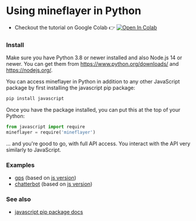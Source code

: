 # Using mineflayer in Python

* Checkout the tutorial on Google Colab 👉 [![Open In Colab](https://colab.research.google.com/assets/colab-badge.svg)](https://colab.research.google.com/github/PrismarineJS/mineflayer/blob/master/docs/mineflayer.ipynb)


### Install

Make sure you have Python 3.8 or newer installed and also Node.js 14 or newer. You can get them from https://www.python.org/downloads/ and https://nodejs.org/.

You can access mineflayer in Python in addition to any other JavaScript package by first installing the javascript pip package:

```sh
pip install javascript
```


Once you have the package installed, you can put this at the top of your Python:

```py
from javascript import require
mineflayer = require('mineflayer')
```

... and you're good to go, with full API access. You interact with the API very similarly to JavaScript. 

### Examples

* [gps](https://github.com/PrismarineJS/mineflayer/blob/py/examples/python/basic.py) (based on [js version](https://github.com/PrismarineJS/mineflayer/blob/py/examples/pathfinder/gps.js))
* [chatterbot](https://github.com/extremeheat/mineflayer/blob/py/examples/python/chatterbox.py)  (based on [js version](https://github.com/PrismarineJS/mineflayer/blob/py/examples/chatterbox.js))

### See also
* [javascript pip package docs](https://github.com/extremeheat/JSPyBridge/blob/master/docs/python.md)

